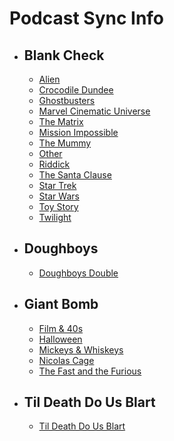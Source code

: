 # Podcast Sync Info

- ## Blank Check
  - [Alien](Blank%20Check/Alien.md)
  - [Crocodile Dundee](Blank%20Check/Crocodile%20Dundee.md)
  - [Ghostbusters](Blank%20Check/Ghostbusters.md)
  - [Marvel Cinematic Universe](Blank%20Check/MCU.md)
  - [The Matrix](Blank%20Check/The%20Matrix.md)
  - [Mission Impossible](Blank%20Check/Mission%20Impossible.md)
  - [The Mummy](Blank%20Check/The%20Mummy.md)
  - [Other](Blank%20Check/Other.md)
  - [Riddick](Blank%20Check/Riddick.md)
  - [The Santa Clause](Blank%20Check/The%20Santa%20Clause.md)
  - [Star Trek](Blank%20Check/Star%20Trek.md)
  - [Star Wars](Blank%20Check/Star%20Wars.md)
  - [Toy Story](Blank%20Check/Toy%20Story.md)
  - [Twilight](Blank%20Check/Twilight.md)
- ## Doughboys
  - [Doughboys Double](Doughboys/Doughboys%20Double.md)
- ## Giant Bomb
  - [Film & 40s](Giant%20Bomb/Film%20&%2040s.md)
  - [Halloween](Giant%20Bomb/Halloween.md)
  - [Mickeys & Whiskeys](Giant%20Bomb/Mickeys%20&%20Whiskeys.md)
  - [Nicolas Cage](Giant%20Bomb/Nicolas%20Cage.md)
  - [The Fast and the Furious](Giant%20Bomb/The%20Fast%20and%20the%20Furious.md)
- ## Til Death Do Us Blart
  - [Til Death Do Us Blart](Til%20Death%20Do%20Us%20Blart/Til%20Death%20Do%20Us%20Blart.md)
